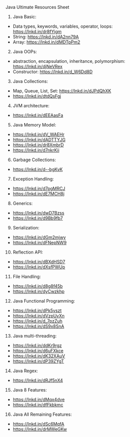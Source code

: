 Java Ultimate Resources Sheet

1. Java Basic: 
 - Data types, keywords, variables, operator, loops: https://lnkd.in/dr8fYigm
 -  String: https://lnkd.in/dA2nn79A
 -  Array: https://lnkd.in/dMDTpPm2

2. Java OOPs: 
 - abstraction, encapsulation, inheritance, polymorphism: https://lnkd.in/djNeVRex
 - Constructor: https://lnkd.in/d_W6Dd8D

3. Java Collections:
 - Map, Queue, List, Set: https://lnkd.in/dJPdQhXK
 - https://lnkd.in/dtdQsFgj

4. JVM architecture:
 - https://lnkd.in/dEEAasFa

5. Java Memory Model:
 - https://lnkd.in/dV_WAEHr
 - https://lnkd.in/dADTTYJG
 - https://lnkd.in/dr8XmbrD
 - https://lnkd.in/d7nkrKii

6. Garbage Collections:
 - https://lnkd.in/d--bgKvK

7. Exception Handling:
 - https://lnkd.in/d7pgMRCJ
 - https://lnkd.in/dE7MCH8j

8. Generics: 
 - https://lnkd.in/dwD7Bzss
 - https://lnkd.in/d9Bb9fb7

9. Serialization:
 - https://lnkd.in/dGm2mjwy
 - https://lnkd.in/dFNepNW9

10. Reflection API:
 - https://lnkd.in/dBXdHSD7
 - https://lnkd.in/dXsfPWUp

11. File Handling:
 - https://lnkd.in/d8g8f45b
 - https://lnkd.in/dyCwzkhp

12. Java Functional Programming: 
 - https://lnkd.in/dPk5vszt
 - https://lnkd.in/dVzpUvXn
 - https://lnkd.in/d_7pzZuh
 - https://lnkd.in/dS9x8SnA

13. Java multi-threading: 
 - https://lnkd.in/ddKr9rgz
 - https://lnkd.in/d6uFXkce
 - https://lnkd.in/dK32XAuV
 - https://lnkd.in/dP39ZYgT

14. Java Regex: 
 - https://lnkd.in/dRJf5nX4

15. Java 8 Features:
 - https://lnkd.in/dMqx4dve
 - https://lnkd.in/dfFkbkmc

16. Java All Remaining Features: 
 - https://lnkd.in/dSc6MqfA
 - https://lnkd.in/drMWeGKw
